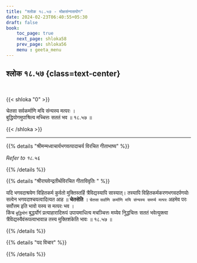 ```yaml
---
title: "श्लोक १८.५७ - मोक्षसंन्यसयोग"
date: 2024-02-23T06:40:55+05:30
draft: false
book:
    toc_page: true
    next_page: shloka58
    prev_page: shloka56
    menu : geeta_menu
---
```




## श्लोक १८.५७ {class=text-center}

<br/>

{{< shloka  "0"  >}}

चेतसा सर्वकर्माणि मयि संन्यस्य मत्परः ।  
बुद्धियोगमुपाश्रित्य मच्चित्तः सततं भव ॥ १८.५७ ॥

{{< /shloka >}}

---


{{% details "श्रीमन्मध्वाचार्यभगवत्पादाचर्य विरचित  गीताभाष्य" %}}

*Refer to १८.५६*

{{% /details %}}



{{% details "श्रीराघवेन्द्रतीर्थविरचित गीताविवृतिः " %}}

यदि भगवदाश्रयेण विहितकर्म कुर्वतो मुक्तिस्तर्हि 
त्रैविद्यस्यापि सास्यात्‌। तस्यापि विहितकर्मकरणभगवदर्पणयोः 
सत्वेन भगवदाश्चयत्वादित्यत आह ॥ **चेतसेति** । `चेतसा` 
`सर्वाणि कर्माणि मयि संन्यस्य समर्प्य मत्परः` 
अहमेव परः सर्वोत्तम इति भावो यस्य स मत्परः भव ।  
किंच `बुद्धियोगं` बुद्धर्योगं प्रत्याहारादिरूपं उपायमाधित्य 
मचञ्चित्तः मय्येव निुद्धचित्तः सततं भवेत्युक्त्वा 
त्रैविद्यस्यैवंरूपत्वाभावान्न तस्य मुक्तिशंकेति भावः 
॥ १८.५७ ॥

{{% /details %}}



{{% details "पद विचार" %}}


{{% /details %}}
